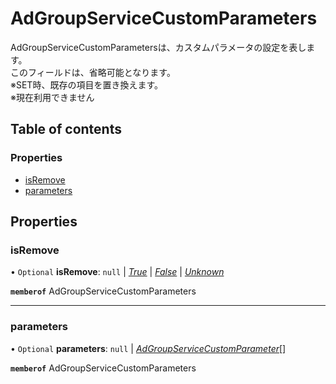 # AdGroupServiceCustomParameters


<div lang=\"ja\">AdGroupServiceCustomParametersは、カスタムパラメータの設定を表します。<br>  このフィールドは、省略可能となります。<br> ※SET時、既存の項目を置き換えます。<br>※現在利用できません</div> 

## Table of contents

### Properties

- [isRemove](adgroupservicecustomparameters.md#isremove)
- [parameters](adgroupservicecustomparameters.md#parameters)

## Properties

### isRemove

• `Optional` **isRemove**: ``null`` \| [*True*](./enums/adgroupserviceisremoveflg.md#true) \| [*False*](./enums/adgroupserviceisremoveflg.md#false) \| [*Unknown*](./enums/adgroupserviceisremoveflg.md#unknown)

**`memberof`** AdGroupServiceCustomParameters

___

### parameters

• `Optional` **parameters**: ``null`` \| [*AdGroupServiceCustomParameter*](adgroupservicecustomparameter.md)[]

**`memberof`** AdGroupServiceCustomParameters
